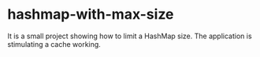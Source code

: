 # hashmap-with-max-size
It is a small project showing how to limit a HashMap size. The application is stimulating a cache working.
